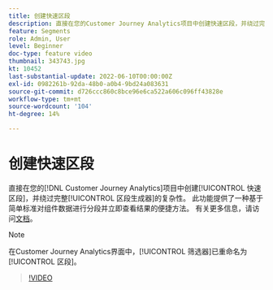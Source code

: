 ```yaml
---
title: 创建快速区段
description: 直接在您的Customer Journey Analytics项目中创建快速区段，并绕过完整区段生成器的复杂性。 此功能提供了一种基于简单标准对组件数据进行分段并立即查看结果的便捷方法。
feature: Segments
role: Admin, User
level: Beginner
doc-type: feature video
thumbnail: 343743.jpg
kt: 10452
last-substantial-update: 2022-06-10T00:00:00Z
exl-id: 0982261b-92da-48b0-a0b4-9bd24a083631
source-git-commit: d726ccc860c8bce96e6ca522a606c096ff43828e
workflow-type: tm+mt
source-wordcount: '104'
ht-degree: 14%

---
```


# 创建快速区段

直接在您的[!DNL Customer Journey Analytics]项目中创建[!UICONTROL 快速区段]，并绕过完整[!UICONTROL 区段生成器]的复杂性。 此功能提供了一种基于简单标准对组件数据进行分段并立即查看结果的便捷方法。 有关更多信息，请访问[文档](https://experienceleague.adobe.com/zh-hans/docs/analytics-platform/using/cja-components/cja-segments/quick-filters)。

>[!NOTE]
>
> 在Customer Journey Analytics界面中，[!UICONTROL 筛选器]已重命名为[!UICONTROL 区段]。

>[!VIDEO](https://video.tv.adobe.com/v/343743/?quality=12&learn=on)

